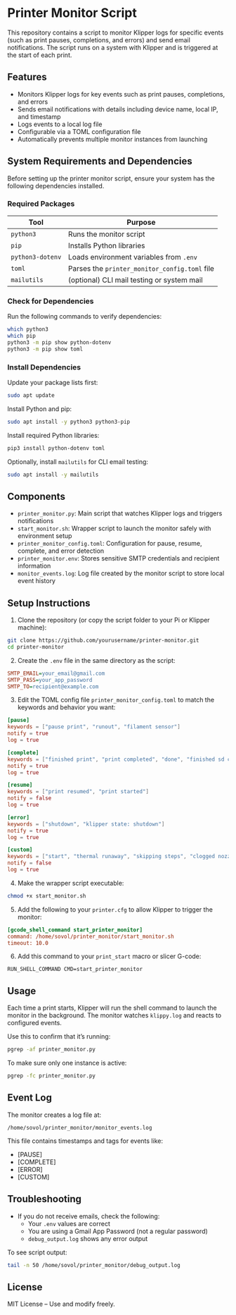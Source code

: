 # Printer Monitor Script

This repository contains a script to monitor Klipper logs for specific events (such as print pauses, completions, and errors) and send email notifications. The script runs on a system with Klipper and is triggered at the start of each print.

## Features

- Monitors Klipper logs for key events such as print pauses, completions, and errors
- Sends email notifications with details including device name, local IP, and timestamp
- Logs events to a local log file
- Configurable via a TOML configuration file
- Automatically prevents multiple monitor instances from launching

## System Requirements and Dependencies

Before setting up the printer monitor script, ensure your system has the following dependencies installed.

### Required Packages

| Tool             | Purpose                                        |
|------------------|------------------------------------------------|
| `python3`        | Runs the monitor script                        |
| `pip`            | Installs Python libraries                      |
| `python3-dotenv` | Loads environment variables from `.env`        |
| `toml`           | Parses the `printer_monitor_config.toml` file |
| `mailutils`      | (optional) CLI mail testing or system mail     |

### Check for Dependencies

Run the following commands to verify dependencies:

```bash
which python3
which pip
python3 -m pip show python-dotenv
python3 -m pip show toml
```

### Install Dependencies

Update your package lists first:

```bash
sudo apt update
```

Install Python and pip:

```bash
sudo apt install -y python3 python3-pip
```

Install required Python libraries:

```bash
pip3 install python-dotenv toml
```

Optionally, install `mailutils` for CLI email testing:

```bash
sudo apt install -y mailutils
```

## Components

- `printer_monitor.py`: Main script that watches Klipper logs and triggers notifications
- `start_monitor.sh`: Wrapper script to launch the monitor safely with environment setup
- `printer_monitor_config.toml`: Configuration for pause, resume, complete, and error detection
- `printer_monitor.env`: Stores sensitive SMTP credentials and recipient information
- `monitor_events.log`: Log file created by the monitor script to store local event history

## Setup Instructions

1. Clone the repository (or copy the script folder to your Pi or Klipper machine):

```bash
git clone https://github.com/yourusername/printer-monitor.git
cd printer-monitor
```

2. Create the `.env` file in the same directory as the script:

```ini
SMTP_EMAIL=your_email@gmail.com
SMTP_PASS=your_app_password
SMTP_TO=recipient@example.com
```

3. Edit the TOML config file `printer_monitor_config.toml` to match the keywords and behavior you want:

```toml
[pause]
keywords = ["pause print", "runout", "filament sensor"]
notify = true
log = true

[complete]
keywords = ["finished print", "print completed", "done", "finished sd card print", "print finished"]
notify = true
log = true

[resume]
keywords = ["print resumed", "print started"]
notify = false
log = true

[error]
keywords = ["shutdown", "klipper state: shutdown"]
notify = true
log = true

[custom]
keywords = ["start", "thermal runaway", "skipping steps", "clogged nozzle"]
notify = false
log = true
```

4. Make the wrapper script executable:

```bash
chmod +x start_monitor.sh
```

5. Add the following to your `printer.cfg` to allow Klipper to trigger the monitor:

```ini
[gcode_shell_command start_printer_monitor]
command: /home/sovol/printer_monitor/start_monitor.sh
timeout: 10.0
```

6. Add this command to your `print_start` macro or slicer G-code:

```gcode
RUN_SHELL_COMMAND CMD=start_printer_monitor
```

## Usage

Each time a print starts, Klipper will run the shell command to launch the monitor in the background. The monitor watches `klippy.log` and reacts to configured events.

Use this to confirm that it’s running:

```bash
pgrep -af printer_monitor.py
```

To make sure only one instance is active:

```bash
pgrep -fc printer_monitor.py
```

## Event Log

The monitor creates a log file at:

```
/home/sovol/printer_monitor/monitor_events.log
```

This file contains timestamps and tags for events like:

- [PAUSE]
- [COMPLETE]
- [ERROR]
- [CUSTOM]

## Troubleshooting

- If you do not receive emails, check the following:
  - Your `.env` values are correct
  - You are using a Gmail App Password (not a regular password)
  - `debug_output.log` shows any error output

To see script output:

```bash
tail -n 50 /home/sovol/printer_monitor/debug_output.log
```

## License

MIT License – Use and modify freely.
